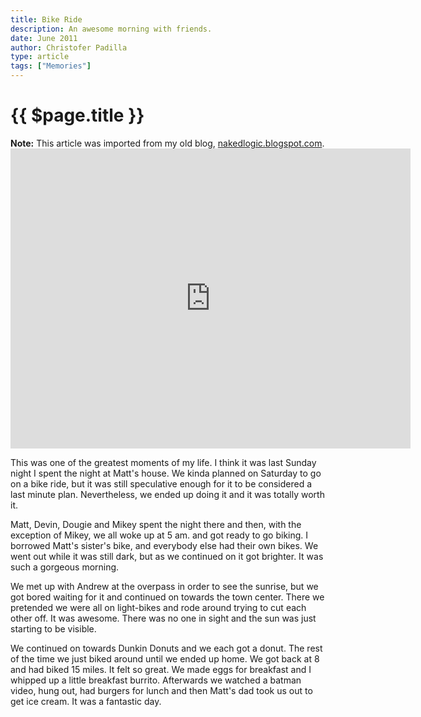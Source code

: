 ```yaml
---
title: Bike Ride
description: An awesome morning with friends.
date: June 2011
author: Christofer Padilla
type: article
tags: ["Memories"]
---
```


# {{ $page.title }}

<div class="info"><b>Note:</b> This article was imported from my old blog, <a href="http://nakedlogic.blogspot.com/2011/06/bike-ride.html">nakedlogic.blogspot.com</a>.</div>

<iframe title="vimeo-player" src="https://player.vimeo.com/video/24584722" width="640" height="480" frameborder="0" allowfullscreen></iframe>

This was one of the greatest moments of my life. I think it was last Sunday night I spent the night at Matt's house. We kinda planned on Saturday to go on a bike ride, but it was still speculative enough for it to be considered a last minute plan. Nevertheless, we ended up doing it and it was totally worth it.

Matt, Devin, Dougie and Mikey spent the night there and then, with the exception of Mikey, we all woke up at 5 am. and got ready to go biking. I borrowed Matt's sister's bike, and everybody else had their own bikes. We went out while it was still dark, but as we continued on it got brighter. It was such a gorgeous morning.

We met up with Andrew at the overpass in order to see the sunrise, but we got bored waiting for it and continued on towards the town center. There we pretended we were all on light-bikes and rode around trying to cut each other off. It was awesome. There was no one in sight and the sun was just starting to be visible.

We continued on towards Dunkin Donuts and we each got a donut. The rest of the time we just biked around until we ended up home. We got back at 8 and had biked 15 miles. It felt so great. We made eggs for breakfast and I whipped up a little breakfast burrito. Afterwards we watched a batman video, hung out, had burgers for lunch and then Matt's dad took us out to get ice cream. It was a fantastic day.

<TagLinks />

<Comments />
